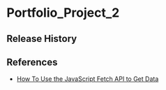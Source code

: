 # Portfolio_Project_2
## Release History

## References
- [How To Use the JavaScript Fetch API to Get Data](https://www.digitalocean.com/community/tutorials/how-to-use-the-javascript-fetch-api-to-get-data)